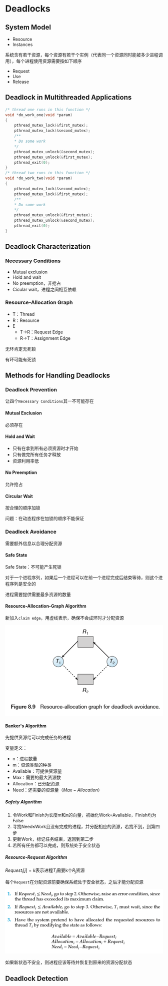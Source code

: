 # Deadlocks

## System Model

- Resource
- Instances

系统含有若干资源，每个资源有若干个实例（代表同一个资源同时能被多少进程调用），每个进程使用资源需要按如下顺序

- Request
- Use
- Release

## Deadlock in Multithreaded Applications

```c
/* thread one runs in this function */ 
void *do_work_one(void *param)
{
    pthread_mutex_lock(&first_mutex);
    pthread_mutex_lock(&second_mutex); 
    /** 
    * Do some work 
    */
    pthread_mutex_unlock(&second_mutex);
    pthread_mutex_unlock(&first_mutex);
    pthread_exit(0);
} 
/* thread two runs in this function */
void *do_work_two(void *param)
{
    pthread_mutex_lock(&second_mutex);
    pthread_mutex_lock(&first_mutex); 
    /**
    * Do some work 
    */
    pthread_mutex_unlock(&first_mutex);
    pthread_mutex_unlock(&second_mutex);
    pthread_exit(0);
}
```

## Deadlock Characterization

### Necessary Conditions

- Mutual exclusion
- Hold and wait
- No preemption，非抢占
- Cicular wait，进程之间相互依赖

### Resource-Allocation Graph

- T：Thread
- R：Resource
- E
  - T->R：Request Edge
  - R->T：Assignment  Edge

无环肯定无死锁

有环可能有死锁

## Methods for Handling Deadlocks

### Deadlock Prevention

让四个`Necessary Conditions`其一不可能存在

#### Mutual Exclusion

必须存在

#### Hold and Wait

- 只有在拿到所有必须资源时才开始
- 只有做完所有任务才释放
- 资源利用率低

#### No Preemption

允许抢占

#### Circular Wait

按合理的顺序加锁

问题：在动态程序在加锁的顺序不能保证

### Deadlock Avoidance

需要额外信息以合理分配资源

#### Safe State

Safe State：不可能产生死锁

对于一个进程序列，如果后一个进程可以在前一个进程完成后结束等待，则这个进程序列是安全的

进程需要提供需要最多资源的数量

#### Resource-Allocation-Graph Algorithm 

新加入`claim edge`，用虚线表示，确保不会成环时才分配资源

![1570841947978](ch8.assets/1570841947978.png)

#### Banker's Algorithm

先提供资源给可以完成任务的进程

变量定义：
- n：进程数量
- m：资源类型的种类
- Avaliable：可提供资源量
- Max：需要的最大资源数
- Allocation：已分配资源
- Need：还需要的资源量（$Max-Allocation$）

##### Safety Algorithm

1. 令Work和Finish为长度m和n的向量，初始化Work=Avaliable，Finish均为False
2. 寻找Need≤Work且没有完成的进程，并分配相应的资源，若找不到，到第四步
3. 更新Work，标记任务结束，返回到第二步
4. 若所有任务都可以完成，则系统处于安全状态

##### Resource-Request Algorithm

$Request_i[j]=k$表示进程$T_i$需要k个$R_j$资源

每个`Request`在分配资源前要确保系统处于安全状态，之后才能分配资源

![1570843158639](ch8.assets/1570843158639.png)

如果新状态不安全，则进程应该等待并恢复到原来的资源分配状态

## Deadlock Detection


